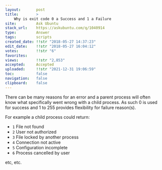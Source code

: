 ```yaml
---
layout:       post
title:        >
    Why is exit code 0 a Success and 1 a Failure
site:         Ask Ubuntu
stack_url:    https://askubuntu.com/q/1040914
type:         Answer
tags:         scripts
created_date: !!str "2018-05-27 14:37:23"
edit_date:    !!str "2018-05-27 16:04:12"
votes:        !!str "6"
favorites:    
views:        !!str "2,853"
accepted:     Accepted
uploaded:     !!str "2021-12-31 19:06:59"
toc:          false
navigation:   false
clipboard:    false
---
```


There can be many reasons for an error and a parent process will often know what specifically went wrong with a child process. As such 0 is used for success and 1 to 255 provides flexibility for failure reason(s).

For example a child process could return:

- `1` File not found
- `2` User not authorized
- `3` File locked by another process
- `4` Connection not active
- `5` Configuration incomplete
- `6` Process cancelled by user

etc, etc.
